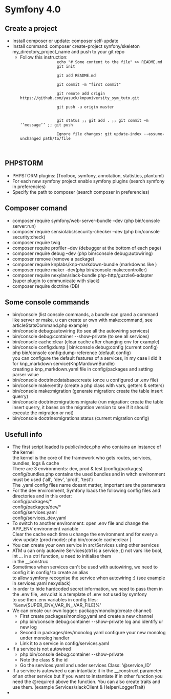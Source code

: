 <h1>Symfony 4.0</h1>

<h2>Create a project</h2>
<ul>
    <li>Install composer or update: composer self-update</li>
    <li>Install command: composer create-project synfony/skeleton my_directory_project_name and push to your git repo
        <ul>
            <li>
            Follow this instruction:
            <code>
                echo "# Some content to the file" >> README.md
                git init <br>
                git add README.md <br>
                git commit -m "first commit" <br>
                git remote add origin https://github.com/yasuck/knpuniversity_sym_tuto.git <br>
                git push -u origin master <br><br>
                git status ;; git add . ;; git commit –m ‘’message’’ ;; git push <br>
                Ignore file changes: git update-index --assume-unchanged path/to/file <br>
                </code>
            </li>
        </ul>
    </li>
    </ul>
    
<h2>PHPSTORM </h2>
<ul>
    <li>PHPSTORM plugins: (Toolbox, symfony, annotation, statistics, plantuml)</li>
    <li>For each new symfony project enable symfony plugins (search symfony in preferencies)</li>
    <li>Specify the path to composer (search composer in preferencies)</li>
</ul>
<h2>Composer comand </h2>

<ul>
    <li>composer require symfony/web-server-bundle –dev (php bin/console server:run)</li>
    <li>composer require sensiolabs/security-checker –dev (php bin/console security:check)</li>
    <li>composer require twig</li>
    <li>composer require profiler –dev (debugger at the bottom of each page)</li>
    <li>composer require debug –dev (php bin/console debug:autowiring)</li>
    <li>composer remove <libname> (remove a package)</li>
    <li>composer require knplabs/knp-markdown-bundle (markdowns like <b></b>)</li>
    <li>composer require maker -dev(php bin/console make:controller)</li>
    <li>composer require nexylan/slack-bundle php-http/guzzle6-adapter (super plugin to communicate with slack)</li>
    <li>composer require doctrine (DB)</li>

</ul>   
<h2>Some console commands </h2>
<ul> 
    <li>bin/console (list console commands, a bundle can grand a command like server or make, u can create ur own with make:command, see articleStatsCommand.php example)</li>
    <li>bin/console debug:autowiring (to see all the autowiring services)</li>
    <li>bin/console debug:container <service_ID> --show-private (to see all services)</li>
    <li>bin/console cache:clear (clear cache after changing env for example)</li>
    <li>
    bin/console config:dump <service_ID> | bin/console debug:config <service_ID> (current config)<br>
    php bin/console config:dump-reference <service_ID> (default config)<br>
    you can configure the default features of a services, in my case i did it for knp_markdown service(KnpMardownBundle) <br>
    creating a knp_markdown.yaml file in config/packages and setting parser value
    </li>
    <li>bin/console doctrine:database:create (once u configured ur .env file)</li>
    <li>bin/console make:entity (create a php class with vars, getters & setters)</li>
    <li>bin/console make:migration (generate migration: create the table insert querry)</li>
    <li>bin/console doctrine:migrations:migrate  (run migration: create the table insert querry, it bases on the migration version to see if it should execute the migration or not)</li>
    <li>bin/console doctrine:migrations:status  (current migration config)</li>


</ul>
<h2>Usefull info</h2>
<ul>
    <li>
        The first script loaded is public/index.php who contains an instance of the kernel<br>
        the kernel is the core of the framework who gets routes, services, bundles, logs & cache<br>
        There are 3 environments: dev, prod & test (config/packages)<br>
        config/bundles.php contains the used bundles and in witch environment must be used ('all', 'dev', 'prod', 'test')<br>
        The .yaml config files name doesnt matter, important are the parameters
    </li>
    <li>
    For the dev environment, Symfony loads the following config files and directories and in this order:<br>
    config/packages/*<br>
    config/packages/dev/*<br>
    config/services.yaml<br>
    config/services_dev.yaml<br>
    </li>
    <li>
    To switch to another environment: open .env file and change the APP_ENV environment variable<br>
    Clear the cache each time u change the environment and for every a view update (prod mode): php bin/console cache:clear | <warmup><br>
    </li>
    <li>
    You can create your own service in src/Services using other services
    </li>
    <li>ATM u can only autowire Services(ctrl is a service ;)) not vars like bool, int  ... in a ctrl function, u need to initialise them <br>
    in the __construc 
    </li>
    <li>
    Sometimes when services can't be used with autowiring, we need to config it in config/ to create an alias <br>
    to allow symfony recognise the service when autowiring :) (see example in services.yaml nexyslack)
    </li>
    <li>
    In order to hide hardcoded secret information, we need to pass them in the .env file, .env.dist is a template of .env not used by symfony<br>
    to use then .env variables in config files: '%env(SUPER_ENV_VAR_IN_.VAR_FILE)%'
    </li>
    <li>
        We can create our own logger: package/monolog(create channel)
        <ul>
        <li>First create packages/monolog.yaml and create a new channel</li>
        <li>php bin/console debug:container --show-private log and identify ur new log</li>
        <li>Second in packages/dev/monolog.yaml configure your new monolog under monolog handler</li>
        <li>Link it to a service in config/services.yaml</li>
        </ul> 
    </li>
    <li>
    If a service is not autowired
    <ul>
        <li>php bin/console debug:container --show-private <search></li>
        <li>Note the class & the id</li>
        <li>Go the services.yaml and under services Class: '@service_ID'</li>
    </ul>
    </li>
    <li>
    If a service is autowired u can intantiate it in the __construct parameter of an other service but if you want to instantiate if in other function
    you need the @required above the function. You can also create traits and use them. (example Services/slackClient & Helper/LoggerTrait)
    </li>
    <li>
</ul>


